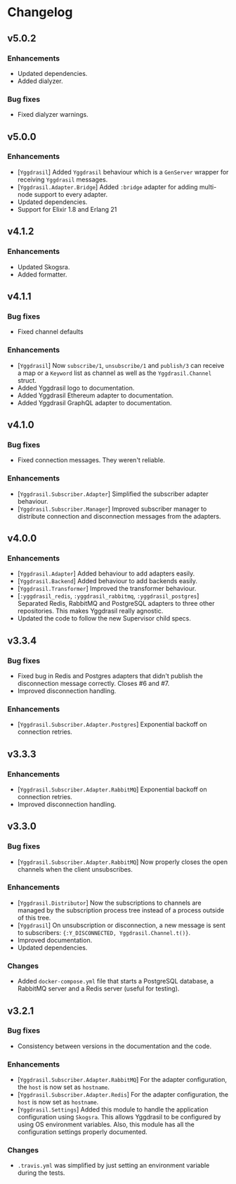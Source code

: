 # Changelog

## v5.0.2

### Enhancements

  * Updated dependencies.
  * Added dialyzer.

### Bug fixes

  * Fixed dialyzer warnings.

## v5.0.0

### Enhancements

  * [`Yggdrasil`] Added `Yggdrasil` behaviour which is a `GenServer` wrapper for
    receiving `Yggdrasil` messages.
  * [`Yggdrasil.Adapter.Bridge`] Added `:bridge` adapter for adding multi-node
    support to every adapter.
  * Updated dependencies.
  * Support for Elixir 1.8 and Erlang 21

## v4.1.2

### Enhancements

  * Updated Skogsra.
  * Added formatter.

## v4.1.1

### Bug fixes

  * Fixed channel defaults

### Enhancements

  * [`Yggdrasil`] Now `subscribe/1`, `unsubscribe/1` and `publish/3` can
  receive a map or a `Keyword` list as channel as well as the
  `Yggdrasil.Channel` struct.
  * Added Yggdrasil logo to documentation.
  * Added Yggdrasil Ethereum adapter to documentation.
  * Added Yggdrasil GraphQL adapter to documentation.

## v4.1.0

### Bug fixes

  * Fixed connection messages. They weren't reliable.

### Enhancements

  * [`Yggdrasil.Subscriber.Adapter`] Simplified the subscriber adapter
  behaviour.
  * [`Yggdrasil.Subscriber.Manager`] Improved subscriber manager to distribute
  connection and disconnection messages from the adapters.

## v4.0.0

### Enhancements

  * [`Yggdrasil.Adapter`] Added behaviour to add adapters easily.
  * [`Yggdrasil.Backend`] Added behaviour to add backends easily.
  * [`Yggdrasil.Transformer`] Improved the transformer behaviour.
  * [`:yggdrasil_redis`, `:yggdrasil_rabbitmq`, `:yggdrasil_postgres`]
  Separated Redis, RabbitMQ and PostgreSQL adapters to three other
  repositories. This makes Yggdrasil really agnostic.
  * Updated the code to follow the new Supervisor child specs.

## v3.3.4

### Bug fixes

  * Fixed bug in Redis and Postgres adapters that didn't publish the
    disconnection message correctly. Closes #6 and #7.
  * Improved disconnection handling.

### Enhancements

  * [`Yggdrasil.Subscriber.Adapter.Postgres`] Exponential backoff on connection
  retries.

## v3.3.3

### Enhancements

  * [`Yggdrasil.Subscriber.Adapter.RabbitMQ`] Exponential backoff on connection
  retries.
  * Improved disconnection handling.

## v3.3.0

### Bug fixes

  * [`Yggdrasil.Subscriber.Adapter.RabbitMQ`] Now properly closes the open
    channels when the client unsubscribes.

### Enhancements

  * [`Yggdrasil.Distributor`] Now the subscriptions to channels are managed by
  the subscription process tree instead of a process outside of this tree.
  * [`Yggdrasil`] On unsubscription or disconnection, a new message is sent to
  subscribers: `{:Y_DISCONNECTED, Yggdrasil.Channel.t()}`.
  * Improved documentation.
  * Updated dependencies.

### Changes

  * Added `docker-compose.yml` file that starts a PostgreSQL database, a
  RabbitMQ server and a Redis server (useful for testing).

## v3.2.1

### Bug fixes

  * Consistency between versions in the documentation and the code.

### Enhancements

  * [`Yggdrasil.Subscriber.Adapter.RabbitMQ`] For the adapter configuration,
  the `host` is now set as `hostname`.
  * [`Yggdrasil.Subscriber.Adapter.Redis`] For the adapter configuration, the
  `host` is now set as `hostname`.
  * [`Yggdrasil.Settings`] Added this module to handle the application
  configuration using `Skogsra`. This allows Yggdrasil to be configured by
  using OS environment variables. Also, this module has all the configuration
  settings properly documented.

### Changes

  * `.travis.yml` was simplified by just setting an environment variable during
  the tests.
